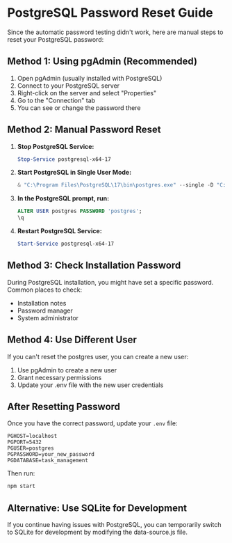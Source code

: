 # PostgreSQL Password Reset Guide

Since the automatic password testing didn't work, here are manual steps to reset your PostgreSQL password:

## Method 1: Using pgAdmin (Recommended)

1. Open pgAdmin (usually installed with PostgreSQL)
2. Connect to your PostgreSQL server
3. Right-click on the server and select "Properties"
4. Go to the "Connection" tab
5. You can see or change the password there

## Method 2: Manual Password Reset

1. **Stop PostgreSQL Service:**
   ```powershell
   Stop-Service postgresql-x64-17
   ```

2. **Start PostgreSQL in Single User Mode:**
   ```powershell
   & "C:\Program Files\PostgreSQL\17\bin\postgres.exe" --single -D "C:\Program Files\PostgreSQL\17\data" postgres
   ```

3. **In the PostgreSQL prompt, run:**
   ```sql
   ALTER USER postgres PASSWORD 'postgres';
   \q
   ```

4. **Restart PostgreSQL Service:**
   ```powershell
   Start-Service postgresql-x64-17
   ```

## Method 3: Check Installation Password

During PostgreSQL installation, you might have set a specific password. Common places to check:
- Installation notes
- Password manager
- System administrator

## Method 4: Use Different User

If you can't reset the postgres user, you can create a new user:
1. Use pgAdmin to create a new user
2. Grant necessary permissions
3. Update your .env file with the new user credentials

## After Resetting Password

Once you have the correct password, update your `.env` file:

```env
PGHOST=localhost
PGPORT=5432
PGUSER=postgres
PGPASSWORD=your_new_password
PGDATABASE=task_management
```

Then run:
```bash
npm start
```

## Alternative: Use SQLite for Development

If you continue having issues with PostgreSQL, you can temporarily switch to SQLite for development by modifying the data-source.js file.
